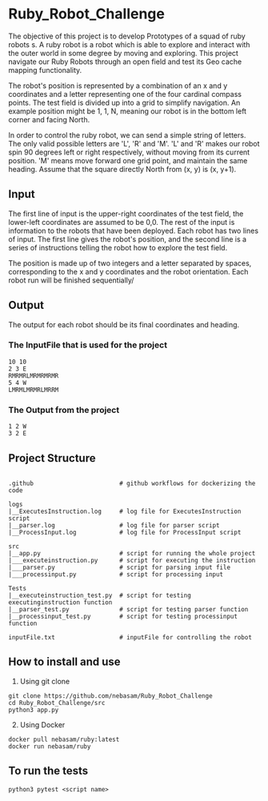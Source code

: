 # Ruby_Robot_Challenge
The objective of this project is to develop Prototypes of a squad of ruby robots s. A ruby robot
is a robot which is able to explore and interact with the outer world in some degree by moving and exploring. This project navigate our Ruby Robots through an open field and test its Geo cache mapping functionality.

The robot's position is represented by a combination of an x and y coordinates and a letter representing one of the four cardinal compass points. The test field is divided up into a grid to simplify navigation. An example position might be 1, 1, N, meaning our robot is in the bottom
left corner and facing North.

In order to control the ruby robot, we can send a simple string of letters. The only valid possible letters are 'L', 'R' and 'M'. 'L' and 'R' makes our robot spin 90 degrees left or right respectively, without moving from its current position. 'M' means move forward one grid point, and maintain the same heading. Assume that the square directly North from (x, y) is (x, y+1).

## Input

The first line of input is the upper-right coordinates of the test field, the lower-left coordinates are assumed to be 0,0. The rest of the input is information to the robots that have been deployed. Each robot has two lines of input. The first line gives the robot's position, and the second line is a series of instructions telling the robot how to explore the test field.

The position is made up of two integers and a letter separated by spaces, corresponding to the x and y coordinates and the robot orientation. Each robot run will be finished sequentially/

## Output
The output for each robot should be its final coordinates and heading.

### The InputFile that is used for the project
```
10 10
2 3 E
RMRMRLMRMRMRMR
5 4 W
LMRMLMRMRLMRRM

```
### The Output from the project
```
1 2 W
3 2 E

```

## Project Structure
```

.github                        # github workflows for dockerizing the code

logs
|__ExecutesInstruction.log     # log file for ExecutesInstruction script
|__parser.log                  # log file for parser script
|__ProcessInput.log            # log file for ProcessInput script

src
|__app.py                      # script for running the whole project
|___executeinstruction.py      # script for executing the instruction
|___parser.py                  # script for parsing input file
|___processinput.py            # script for processing input

Tests
|__executeinstruction_test.py  # script for testing executinginstruction function
|__parser_test.py              # script for testing parser function
|__processinput_test.py        # script for testing processinput function

inputFile.txt                  # inputFile for controlling the robot
```

## How to install and use

1) Using git clone
```
git clone https://github.com/nebasam/Ruby_Robot_Challenge
cd Ruby_Robot_Challenge/src
python3 app.py
```

2) Using Docker
```
docker pull nebasam/ruby:latest
docker run nebasam/ruby

```

## To run the tests

```
python3 pytest <script name>
```